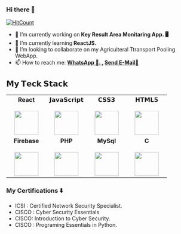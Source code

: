 ### Hi there 👋
[![HitCount](http://hits.dwyl.com/ssumit98/ssumit98.svg)](http://hits.dwyl.com/ssumit98/ssumit98)




- 🔭 I’m currently working on<b> Key Result Area Monitaring App. 🖥</b>
- 🌱 I’m currently learning<b> ReactJS.</b>
- 👯 I’m looking to collaborate on my Agriculteral Ttransport Pooling WebApp.
- 📫 How to reach me: <a href="https://wa.link/ivy8sl"><b>WhatsApp 💬. </a> , <a href="mailto:sumit.sabbinwar@gmail.com">Send E-Mail📨</b></a></p>

## 𝗠𝘆 𝗧𝗲𝗰𝗸 𝗦𝘁𝗮𝗰𝗸




<table>
  <tbody>
    <tr valign="top">
      <td width="25%" align="center">
        <span><strong>React</strong>
        </span><br><br>
        <img height="64px" src="https://cdn4.iconfinder.com/data/icons/logos-3/600/React.js_logo-512.png">
      </td>
      <td width="25%" align="center">
        <span>𝗝𝗮𝘃𝗮𝗦𝗰𝗿𝗶𝗽𝘁</span><br><br>
        <img height="64px" src="https://cdn.svgporn.com/logos/javascript.svg">
      </td>
      <td width="25%" align="center">
        <span>𝗖𝗦𝗦𝟯</span><br><br>
        <img height="64px" src="https://cdn.svgporn.com/logos/css-3.svg">
      </td>
      <td width="25%" align="center">
        <span>𝗛𝗧𝗠𝗟𝟱</span><br><br>
        <img height="64px" src="https://cdn.svgporn.com/logos/html-5.svg">
      </td>
    </tr>
    <tr valign="top">
      <td width="25%" align="center">
        <span><strong>Firebase</strong></span><br><br>
        <img height="64px" src="https://www.vectorlogo.zone/logos/firebase/firebase-ar21.svg">
      </td>
       <td width="25%" align="center">
        <span><strong>PHP</strong></span><br><br>
        <img height="64px" src="https://www.vectorlogo.zone/logos/php/php-ar21.svg">
      </td>
      <td width="25%" align="center">
        <span><strong>MySql</strong></span><br><br>
        <img height="64px" src="https://www.vectorlogo.zone/logos/mysql/mysql-ar21.svg">
      </td>
      <td width="25%" align="center">
        <span><strong>C</strong></span><br><br>
        <img height="64px" src="https://upload.wikimedia.org/wikipedia/commons/thumb/3/35/The_C_Programming_Language_logo.svg/564px-The_C_Programming_Language_logo.svg.png">
      </td>
    </tr>
    
  </tbody>
</table>





### My Certifications ⬇️

- ICSI : Certified Network Security Specialist.
- CISCO : Cyber Security Essentials
- CISCO: Introduction to Cyber Security.
- CISCO : Programing Essentials in Python.


